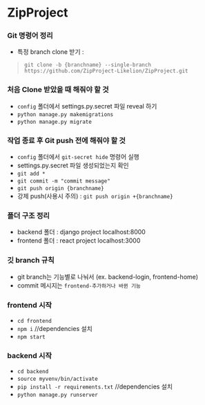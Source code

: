 # ZipProject

### Git 명령어 정리
- 특정 branch clone 받기 :

> `git clone -b {branchname} --single-branch https://github.com/ZipProject-Likelion/ZipProject.git`
  
### 처음 Clone 받았을 때 해줘야 할 것
- `config` 폴더에서 settings.py.secret 파일 reveal 하기
- `python manage.py makemigrations`
- `python manage.py migrate`

### 작업 종료 후 Git push 전에 해줘야 할 것
- `config` 폴더에서 `git-secret hide` 명령어 실행
- settings.py.secret 파일 생성되었는지 확인
- `git add *`
- `git commit -m "commit message"`
- `git push origin {branchname}`
- 강제 push(사용시 주의) : `git push origin +{branchname}`

### 폴더 구조 정리
- backend 폴더 : django project localhost:8000
- frontend 폴더 : react project localhost:3000

### 깃 branch 규칙
- git branch는 기능별로 나눠서 (ex. backend-login, frontend-home)
- commit 메시지는 `frontend-추가하거나 바뀐 기능`


### frontend 시작
- `cd frontend`
- `npm i` //dependencies 설치
- `npm start`

### backend 시작
- `cd backend`
- `source myvenv/bin/activate`
- `pip install -r requirements.txt` //dependencies 설치
- `python manage.py runserver`
